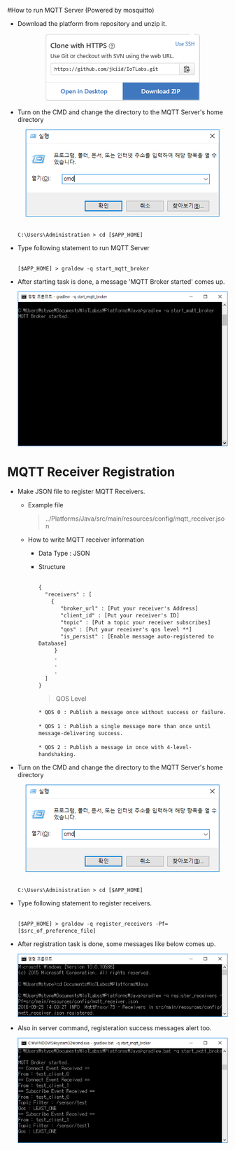 #How to run MQTT Server (Powered by mosquitto)

* Download the platform from repository and unzip it.

  <center><img src = "../../assets/img/readme_mqtt/clone.png"/></center>

* Turn on the CMD and change the directory to the MQTT Server's home directory

  <center><img src = "../../assets/img/readme_mqtt/cmd.png"/></center>

  ```

  C:\Users\Administration > cd [$APP_HOME]

  ```

* Type following statement to run MQTT Server

  ```

  [$APP_HOME] > graldew -q start_mqtt_broker

  ```

* After starting task is done, a message 'MQTT Broker started' comes up.

  <center><img src = "../../assets/img/readme_mqtt/mqtt_start.png"/></center>
  
# MQTT Receiver Registration

* Make JSON file to register MQTT Receivers.

  * Example file
  
    > ../Platforms/Java/src/main/resources/config/mqtt_receiver.json
     
     
  * How to write MQTT receiver information
    
    * Data Type : JSON
    
    * Structure
    
      ```
    
      {
        "receivers" : [
          {
             "broker_url" : [Put your receiver's Address]
             "client_id" : [Put your receiver's ID]
             "topic" : [Put a topic your receiver subscribes]
             "qos" : [Put your receiver's qos level **]
             "is_persist" : [Enable message auto-registered to Database]
           }
           .
           .
           .
        ]
      }  
    
      ```
      
      
        > QOS Level
          
          
          * QOS 0 : Publish a message once without success or failure. 
          
          * QOS 1 : Publish a single message more than once until message-delivering success.
          
          * QOS 2 : Publish a message in once with 4-level-handshaking.

* Turn on the CMD and change the directory to the MQTT Server's home directory

  <center><img src = "../../assets/img/readme_mqtt/cmd.png"/></center>

  ```

  C:\Users\Administration > cd [$APP_HOME]

  ```

* Type following statement to register receivers.

  ```

  [$APP_HOME] > graldew -q register_receivers -Pf=[$src_of_preference_file]

  ```

* After registration task is done, some messages like below comes up.

  <center><img src = "../../assets/img/readme_mqtt/register.png"/></center>
  
* Also in server command, registeration success messages alert too.

  <center><img src = "../../assets/img/readme_mqtt/register_server.png"/></center>
